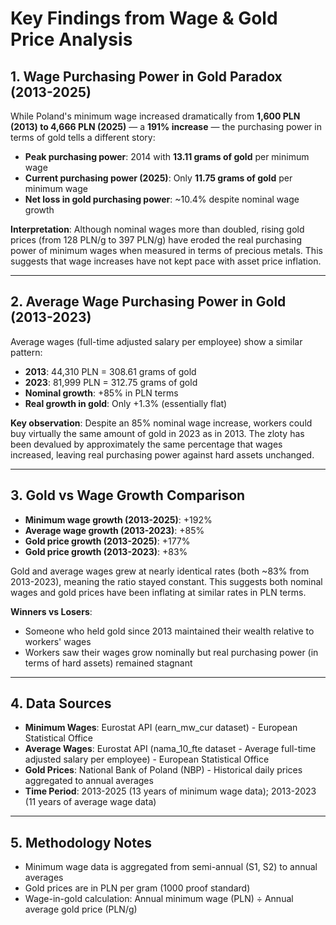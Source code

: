 # Key Findings from Wage & Gold Price Analysis

## 1. Wage Purchasing Power in Gold Paradox (2013-2025)

While Poland's minimum wage increased dramatically from **1,600 PLN (2013) to 4,666 PLN (2025)** — a **191% increase** — the purchasing power in terms of gold tells a different story:

- **Peak purchasing power**: 2014 with **13.11 grams of gold** per minimum wage
- **Current purchasing power (2025)**: Only **11.75 grams of gold** per minimum wage
- **Net loss in gold purchasing power**: ~10.4% despite nominal wage growth

**Interpretation**: Although nominal wages more than doubled, rising gold prices (from 128 PLN/g to 397 PLN/g) have eroded the real purchasing power of minimum wages when measured in terms of precious metals. This suggests that wage increases have not kept pace with asset price inflation.

---

## 2. Average Wage Purchasing Power in Gold (2013-2023)

Average wages (full-time adjusted salary per employee) show a similar pattern:

- **2013**: 44,310 PLN = 308.61 grams of gold
- **2023**: 81,999 PLN = 312.75 grams of gold
- **Nominal growth**: +85% in PLN terms
- **Real growth in gold**: Only +1.3% (essentially flat)

**Key observation**: Despite an 85% nominal wage increase, workers could buy virtually the same amount of gold in 2023 as in 2013. The zloty has been devalued by approximately the same percentage that wages increased, leaving real purchasing power against hard assets unchanged.

---

## 3. Gold vs Wage Growth Comparison

- **Minimum wage growth (2013-2025)**: +192%
- **Average wage growth (2013-2023)**: +85%
- **Gold price growth (2013-2025)**: +177%
- **Gold price growth (2013-2023)**: +83%

Gold and average wages grew at nearly identical rates (both ~83% from 2013-2023), meaning the ratio stayed constant. This suggests both nominal wages and gold prices have been inflating at similar rates in PLN terms.

**Winners vs Losers**: 
- Someone who held gold since 2013 maintained their wealth relative to workers' wages
- Workers saw their wages grow nominally but real purchasing power (in terms of hard assets) remained stagnant

---

## 4. Data Sources

- **Minimum Wages**: Eurostat API (earn_mw_cur dataset) - European Statistical Office
- **Average Wages**: Eurostat API (nama_10_fte dataset - Average full-time adjusted salary per employee) - European Statistical Office
- **Gold Prices**: National Bank of Poland (NBP) - Historical daily prices aggregated to annual averages
- **Time Period**: 2013-2025 (13 years of minimum wage data); 2013-2023 (11 years of average wage data)

---

## 5. Methodology Notes

- Minimum wage data is aggregated from semi-annual (S1, S2) to annual averages
- Gold prices are in PLN per gram (1000 proof standard)
- Wage-in-gold calculation: Annual minimum wage (PLN) ÷ Annual average gold price (PLN/g)
